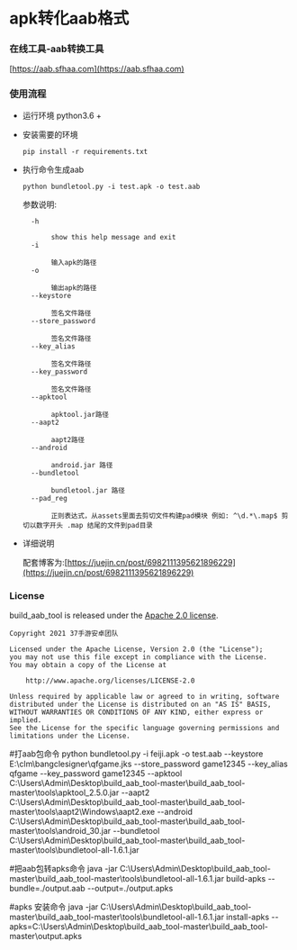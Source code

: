 # apk转化aab格式

### 在线工具-aab转换工具

[https://aab.sfhaa.com](https://aab.sfhaa.com)

### 使用流程

* 运行环境 python3.6 +

* 安装需要的环境

    ```shell
    pip install -r requirements.txt
    ```

* 执行命令生成aab

    ```shell
    python bundletool.py -i test.apk -o test.aab
    ```

  参数说明:
    ```
      -h 
    
    ​		show this help message and exit
      -i 
    
    ​		输入apk的路径
      -o 
    
    ​		输出apk的路径
      --keystore 
    
    ​		签名文件路径
      --store_password 
    
    ​		签名文件路径
      --key_alias 
    
    ​		签名文件路径
      --key_password 
    
    ​		签名文件路径
      --apktool 
    
    ​		apktool.jar路径
      --aapt2 
    
    ​		aapt2路径
      --android 
    
    ​		android.jar 路径
      --bundletool 
    
    ​		bundletool.jar 路径
      --pad_reg 
    
    ​		正则表达式，从assets里面去剪切文件构建pad模块 例如: ^\d.*\.map$ 剪切以数字开头 .map 结尾的文件到pad目录
  ```


* 详细说明

  配套博客为:[https://juejin.cn/post/6982111395621896229](https://juejin.cn/post/6982111395621896229)

### License

build_aab_tool is released under the [Apache 2.0 license](LICENSE).

```
Copyright 2021 37手游安卓团队

Licensed under the Apache License, Version 2.0 (the "License");
you may not use this file except in compliance with the License.
You may obtain a copy of the License at

    http://www.apache.org/licenses/LICENSE-2.0

Unless required by applicable law or agreed to in writing, software
distributed under the License is distributed on an "AS IS" BASIS,
WITHOUT WARRANTIES OR CONDITIONS OF ANY KIND, either express or implied.
See the License for the specific language governing permissions and
limitations under the License.
```


#打aab包命令
python bundletool.py -i feiji.apk -o test.aab --keystore E:\clm\bangclesigner\qfgame.jks --store_password game12345 --key_alias qfgame --key_password game12345 --apktool C:\Users\Admin\Desktop\build_aab_tool-master\build_aab_tool-master\tools\apktool_2.5.0.jar --aapt2 C:\Users\Admin\Desktop\build_aab_tool-master\build_aab_tool-master\tools\aapt2\Windows\aapt2.exe --android C:\Users\Admin\Desktop\build_aab_tool-master\build_aab_tool-master\tools\android_30.jar --bundletool C:\Users\Admin\Desktop\build_aab_tool-master\build_aab_tool-master\tools\bundletool-all-1.6.1.jar

#把aab包转apks命令
java -jar C:\Users\Admin\Desktop\build_aab_tool-master\build_aab_tool-master\tools\bundletool-all-1.6.1.jar build-apks --bundle=./output.aab --output=./output.apks

#apks 安装命令
java -jar C:\Users\Admin\Desktop\build_aab_tool-master\build_aab_tool-master\tools\bundletool-all-1.6.1.jar install-apks --apks=C:\Users\Admin\Desktop\build_aab_tool-master\build_aab_tool-master\output.apks